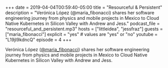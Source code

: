 +++
date = 2019-04-04T00:59:40-05:00
title = "Resourceful & Persistent"
description = "Verónica López (@maria_fibonacci) shares her software engineering journey from physics and mobile projects in Mexico to Cloud Native Kubernetes in Silicon Valley with Andrew and Jess."
podcast_file = "resourceful_and_persistent.mp3"
hosts = ["littleidea", "jessfraz"]
guests = ["maria_fibonacci"]
explicit = "yes" # values are "yes" or "no"
youtube = "L19jI9kdncQ"
episode = 4
+++

Verónica López ([@maria_fibonacci](https://twitter.com/maria_fibonacci)) shares her software engineering journey from physics and mobile projects in Mexico to Cloud Native Kubernetes in Silicon Valley with Andrew and Jess.
